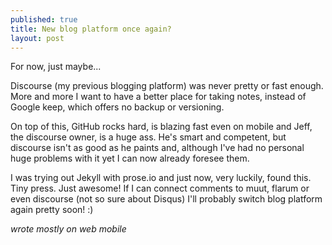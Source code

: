 ```yaml
---
published: true
title: New blog platform once again?
layout: post
---
```

For now, just maybe...

Discourse (my previous blogging platform) was never pretty or fast enough. More and more I want to have a better place for taking notes, instead of Google keep, which offers no backup or versioning.

On top of this, GitHub rocks hard, is blazing fast even on mobile and Jeff, the discourse owner, is a huge ass. He's smart and competent, but discourse isn't as good as he paints and, although I've had no personal huge problems with it yet I can now already foresee them.

I was trying out Jekyll with prose.io and just now, very luckily, found this. Tiny press. Just awesome! If I can connect comments to muut, flarum or even discourse (not so sure about Disqus) I'll probably switch blog platform again pretty soon! :)

*wrote mostly on web mobile*